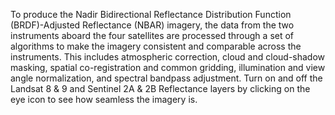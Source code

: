  To produce the Nadir Bidirectional Reflectance Distribution Function (BRDF)-Adjusted Reflectance (NBAR) imagery, the data from the two instruments aboard the four satellites are processed through a set of algorithms to make the imagery consistent and comparable across the instruments. This includes atmospheric correction, cloud and cloud-shadow masking, spatial co-registration and common gridding, illumination and view angle normalization, and spectral bandpass adjustment. Turn on and off the Landsat 8 & 9 and Sentinel 2A & 2B Reflectance layers by clicking on the eye icon to see how seamless the imagery is.

